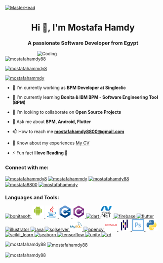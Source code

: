 [![MasterHead](https://i.pinimg.com/originals/0f/25/e4/0f25e4668c1c7740b5ed41835339d67f.gif)](https://github.com/mostafahamdy88)
<h1 align="center">Hi 👋, I'm Mostafa Hamdy</h1>
<h3 align="center">A passionate Software Developer from Egypt</h3>
<img align="right" alt="Coding" width="400" src="https://i.top4top.io/p_2449yve9w1.png">

<p align="left"> <img src="https://komarev.com/ghpvc/?username=mostafahamdy88&label=Profile%20Visitors&color=0e75b6&style=flat" alt="mostafahamdy88" /> </p>

<p align="left"> <a href="https://twitter.com/mostafahammdy8" target="blank"><img src="https://img.shields.io/twitter/follow/mostafahammdy8?logo=linkedin&logoColor=white&style=for-the-badge" alt="mostafahammdy8" /></a> </p>

<p align="left"> <a href="https://www.linkedin.com/in/mostafahammdy/" target="blank"><img src="https://img.shields.io/badge/connect_on_linkedin-%230177B5?style=for-the-badge&logo=linkedin&logoColor=white" alt="mostafahammdy"/></a></p>


- 🔭 I’m currently working as **BPM Developer at Singleclic**

- 🌱 I’m currently learning **Bonita & IBM BPM - Software Engineering Tool (BPM)**

- 👯 I’m looking to collaborate on **Open Source Projects**

- 💬 Ask me about **BPM, Android, Flutter**

- 📫 How to reach me **mostafahamdy8800@gmail.com**

- 📄 Know about my experiences [My CV](https://drive.google.com/file/d/1--eNzG40yDu9YcvQmsyO08WhorfLppv5/view?usp=sharing)

- ⚡ Fun fact **I love Reading 📖**

<h3 align="left">Connect with me:</h3>
<p align="left">
<a href="https://twitter.com/mostafahammdy8" target="blank"><img align="center" src="https://raw.githubusercontent.com/rahuldkjain/github-profile-readme-generator/master/src/images/icons/Social/twitter.svg" alt="mostafahammdy8" height="30" width="40" /></a>
<a href="https://linkedin.com/in/mostafahammdy" target="blank"><img align="center" src="https://raw.githubusercontent.com/rahuldkjain/github-profile-readme-generator/master/src/images/icons/Social/linked-in-alt.svg" alt="mostafahammdy" height="30" width="40" /></a>
<a href="https://kaggle.com/mostafahamdy88" target="blank"><img align="center" src="https://raw.githubusercontent.com/rahuldkjain/github-profile-readme-generator/master/src/images/icons/Social/kaggle.svg" alt="mostafahamdy88" height="30" width="40" /></a>
<a href="https://fb.com/mostafa8800" target="blank"><img align="center" src="https://raw.githubusercontent.com/rahuldkjain/github-profile-readme-generator/master/src/images/icons/Social/facebook.svg" alt="mostafa8800" height="30" width="40" /></a>
<a href="https://instagram.com/mostafahammdy" target="blank"><img align="center" src="https://raw.githubusercontent.com/rahuldkjain/github-profile-readme-generator/master/src/images/icons/Social/instagram.svg" alt="mostafahammdy" height="30" width="40" /></a>
</p>

<h3 align="left">Languages and Tools:</h3>
<p align="left"> <a href="https://www.bonitasoft.com" target="_blank" rel="noreferrer"> <img src="https://avatars.githubusercontent.com/u/4619712?s=280&v=4" alt="bonitasoft" width="40" height="40"/> </a> <a href="https://developer.android.com/" target="_blank" rel="noreferrer"><img src="https://raw.githubusercontent.com/devicons/devicon/master/icons/android/android-original-wordmark.svg" alt="android" width="40" height="40"/> <a href="https://www.java.com" target="_blank" rel="noreferrer"> <img src="https://raw.githubusercontent.com/devicons/devicon/master/icons/java/java-original.svg" alt="java" width="40" height="40"/> </a></a> <a href="https://www.w3schools.com/cpp/" target="_blank" rel="noreferrer"> <img src="https://raw.githubusercontent.com/devicons/devicon/master/icons/cplusplus/cplusplus-original.svg" alt="cplusplus" width="40" height="40"/> </a> <a href="https://www.w3schools.com/cs/" target="_blank" rel="noreferrer"> <img src="https://raw.githubusercontent.com/devicons/devicon/master/icons/csharp/csharp-original.svg" alt="csharp" width="40" height="40"/> </a> <a href="https://dart.dev" target="_blank" rel="noreferrer"> <img src="https://www.vectorlogo.zone/logos/dartlang/dartlang-icon.svg" alt="dart" width="40" height="40"/> </a> <a href="https://dotnet.microsoft.com/" target="_blank" rel="noreferrer"> <img src="https://raw.githubusercontent.com/devicons/devicon/master/icons/dot-net/dot-net-original-wordmark.svg" alt="dotnet" width="40" height="40"/> </a> <a href="https://firebase.google.com/" target="_blank" rel="noreferrer"> <img src="https://www.vectorlogo.zone/logos/firebase/firebase-icon.svg" alt="firebase" width="40" height="40"/> </a> <a href="https://flutter.dev" target="_blank" rel="noreferrer"> <img src="https://www.vectorlogo.zone/logos/flutterio/flutterio-icon.svg" alt="flutter" width="40" height="40"/> </a> <a href="https://www.adobe.com/in/products/illustrator.html" target="_blank" rel="noreferrer"> <img src="https://www.vectorlogo.zone/logos/adobe_illustrator/adobe_illustrator-icon.svg" alt="illustrator" width="40" height="40"/> </a> <a href="https://groovy-lang.org/" target="_blank" rel="noreferrer"> <img src="https://www.logo.wine/a/logo/Apache_Groovy/Apache_Groovy-Logo.wine.svg" alt="java" width="40" height="40"/> </a> <a href="https://www.microsoft.com/en-us/sql-server/sql-server-2019" target="_blank" rel="noreferrer"> <img src="https://www.svgrepo.com/show/303229/microsoft-sql-server-logo.svg" alt="sqlserver" width="40" height="40"/> </a> <a href="https://opencv.org/" target="_blank" rel="noreferrer"><a href="https://www.mysql.com/" target="_blank" rel="noreferrer"><img src="https://raw.githubusercontent.com/devicons/devicon/master/icons/mysql/mysql-original-wordmark.svg" alt="mysql" width="40" height="40"/> </a> <a href="https://opencv.org/" target="_blank" rel="noreferrer"> <img src="https://www.vectorlogo.zone/logos/opencv/opencv-icon.svg" alt="opencv" width="40" height="40"/> </a> <a href="https://www.oracle.com/" target="_blank" rel="noreferrer"> <img src="https://raw.githubusercontent.com/devicons/devicon/master/icons/oracle/oracle-original.svg" alt="oracle" width="40" height="40"/> </a> <a href="https://pandas.pydata.org/" target="_blank" rel="noreferrer"> <img src="https://raw.githubusercontent.com/devicons/devicon/2ae2a900d2f041da66e950e4d48052658d850630/icons/pandas/pandas-original.svg" alt="pandas" width="40" height="40"/> </a> <a href="https://www.photoshop.com/en" target="_blank" rel="noreferrer"> <img src="https://raw.githubusercontent.com/devicons/devicon/master/icons/photoshop/photoshop-line.svg" alt="photoshop" width="40" height="40"/> </a> <a href="https://www.python.org" target="_blank" rel="noreferrer"> <img src="https://raw.githubusercontent.com/devicons/devicon/master/icons/python/python-original.svg" alt="python" width="40" height="40"/> </a> <a href="https://scikit-learn.org/" target="_blank" rel="noreferrer"> <img src="https://upload.wikimedia.org/wikipedia/commons/0/05/Scikit_learn_logo_small.svg" alt="scikit_learn" width="40" height="40"/> </a> <a href="https://seaborn.pydata.org/" target="_blank" rel="noreferrer"> <img src="https://seaborn.pydata.org/_images/logo-mark-lightbg.svg" alt="seaborn" width="40" height="40"/> </a> <a href="https://www.tensorflow.org" target="_blank" rel="noreferrer"> <img src="https://www.vectorlogo.zone/logos/tensorflow/tensorflow-icon.svg" alt="tensorflow" width="40" height="40"/> </a> <a href="https://unity.com/" target="_blank" rel="noreferrer"> <img src="https://www.vectorlogo.zone/logos/unity3d/unity3d-icon.svg" alt="unity" width="40" height="40"/> </a> <a href="https://www.adobe.com/products/xd.html" target="_blank" rel="noreferrer"> <img src="https://cdn.worldvectorlogo.com/logos/adobe-xd.svg" alt="xd" width="40" height="40"/> </a> </p>

<p><img align="left" src="https://github-readme-stats.vercel.app/api/top-langs?username=mostafahamdy88&show_icons=true&locale=en&layout=compact&theme=gotham" alt="mostafahamdy88" /></p>

<p>&nbsp;<img align="center" src="https://github-readme-stats.vercel.app/api?username=mostafahamdy88&show_icons=true&locale=en&theme=gotham" alt="mostafahamdy88" /></p>

<p><img align="center" src="https://github-readme-streak-stats.herokuapp.com/?user=mostafahamdy88&theme=gotham&" alt="mostafahamdy88" /></p>
